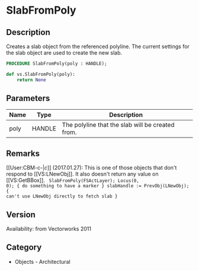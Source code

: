 # SlabFromPoly

## Description
Creates a slab object from the referenced polyline. The current settings for the slab object are used to create the new slab.

```pascal
PROCEDURE SlabFromPoly(poly : HANDLE);
```

```python
def vs.SlabFromPoly(poly):
    return None
```

## Parameters
|Name|Type|Description|
|---|---|---|
|poly|HANDLE|The polyline that the slab will be created from.|

## Remarks
[[User:CBM-c-|_c_]] (2017.01.27): This is one of those objects that don't respond to [[VS:LNewObj]]. It also doesn't return any value on [[VS:GetBBox]].
<code lang="pas">
SlabFromPoly(FSActLayer);
Locus(0, 0); { do something to have a marker }
slabHandle := PrevObj(LNewObj); { can't use LNewObj directly to fetch slab }
</code>

## Version
Availability: from Vectorworks 2011

## Category
* Objects - Architectural

